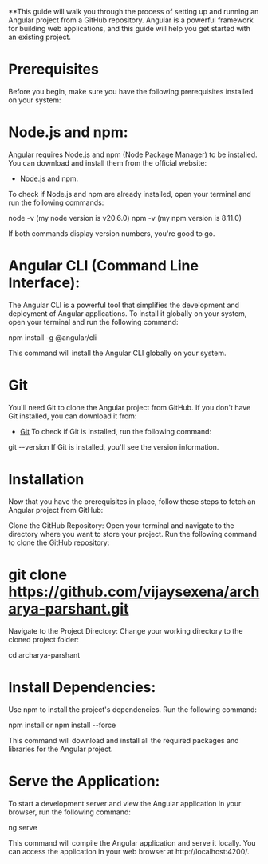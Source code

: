 \*\*This guide will walk you through the process of setting up and running an Angular project from a GitHub repository. Angular is a powerful framework for building web applications, and this guide will help you get started with an existing project.

# Prerequisites

Before you begin, make sure you have the following prerequisites installed on your system:

# Node.js and npm:

Angular requires Node.js and npm (Node Package Manager) to be installed. You can download and install them from the official website:

- [Node.js]("https://nodejs.org/dist/v20.8.0/node-v20.8.0-x64.msi") and npm.

To check if Node.js and npm are already installed, open your terminal and run the following commands:

node -v (my node version is v20.6.0)
npm -v (my npm version is 8.11.0)

If both commands display version numbers, you're good to go.

# Angular CLI (Command Line Interface):

The Angular CLI is a powerful tool that simplifies the development and deployment of Angular applications. To install it globally on your system, open your terminal and run the following command:

npm install -g @angular/cli

This command will install the Angular CLI globally on your system.

# Git

You'll need Git to clone the Angular project from GitHub. If you don't have Git installed, you can download it from:

- [Git]("https://git-scm.com/download/win")
  To check if Git is installed, run the following command:

git --version
If Git is installed, you'll see the version information.

# Installation

Now that you have the prerequisites in place, follow these steps to fetch an Angular project from GitHub:

Clone the GitHub Repository: Open your terminal and navigate to the directory where you want to store your project. Run the following command to clone the GitHub repository:

# git clone https://github.com/vijaysexena/archarya-parshant.git

Navigate to the Project Directory: Change your working directory to the cloned project folder:

cd archarya-parshant

# Install Dependencies:

Use npm to install the project's dependencies. Run the following command:

npm install or npm install --force

This command will download and install all the required packages and libraries for the Angular project.

# Serve the Application:

To start a development server and view the Angular application in your browser, run the following command:

ng serve

This command will compile the Angular application and serve it locally. You can access the application in your web browser at http://localhost:4200/.
